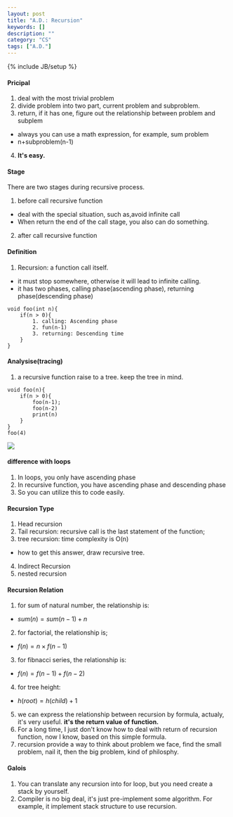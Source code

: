 ```yaml
---
layout: post
title: "A.D.: Recursion"
keywords: []
description: ""
category: "CS"
tags: ["A.D."]
---
```

{% include JB/setup %}

#### Pricipal
1. deal with the most trivial problem 
2. divide problem into two part, current problem and subproblem.
3. return, if it has one, figure out the relationship between problem and
   subplem
- always you can use a math expression, for example, sum problem
- n+subproblem(n-1)

4. **It's easy.**

#### Stage 
There are two stages during recursive process.
1. before call recursive function
- deal with the special situation, such as,avoid infinite call
- When return the end of the call stage, you also can do something.
2. after call recursive function





#### Definition
1. Recursion: a function call itself.
- it must stop somewhere, otherwise it will lead to infinite calling.
- it has two phases, calling phase(ascending phase), returning phase(descending
  phase)

```code
void foo(int n){
    if(n > 0){
        1. calling: Ascending phase
        2. fun(n-1)
        3. returning: Descending time
    }
}
```





#### Analysise(tracing)
1. a recursive function raise to a tree. keep the tree in mind.
```code
void foo(n){
    if(n > 0){
        foo(n-1);
        foo(n-2)
        print(n)
    }
}
foo(4)
```
<img src="{{IMAGE_PATH}}/computer-science-algorithm-recursion.png">




#### difference with loops
1. In loops, you only have ascending phase
2. In recursive function, you have ascending phase and descending phase
3. So you can utilize this to code easily.

#### Recursion Type
1. Head recursion
2. Tail recursion: recursive call is the last statement of the function;
3. tree recursion: time complexity is O(n)
- how to get this answer, draw recursive tree.
4. Indirect Recursion
5. nested recursion


#### Recursion Relation
1. for sum of natural number, the relationship is:
- $sum(n)=sum(n-1)+n$
2. for factorial, the relationship is;
- $f(n) = n \times f(n-1)$
3. for fibnacci series, the relationship is:
- $f(n) = f(n-1) + f(n-2)$
4. for tree height: 
- $h(root) = h(child) + 1$
5. we can express the relationship between recursion by formula, actualy, it's
   very useful. **it's the return value of function.**
6. For a long time, I just don't know how to deal with return of recursion
   function, now I know, based on this simple formula.
7. recursion provide a way to think about problem we face, find the small
   problem, nail it, then the big problem, kind of philosphy.




#### Galois
1. You can translate any recursion into for loop, but you need create a stack by
   yourself.
2. Compiler is no big deal, it's just pre-implement some algorithm. For example,
   it implement stack structure to use recursion. 




